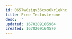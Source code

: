 ```yaml
---
id: 0657w0ziqv36cxo6kr1ekhc
title: Free Testosterone
desc: ''
updated: 1670209166964
created: 1670209164570
---
```


